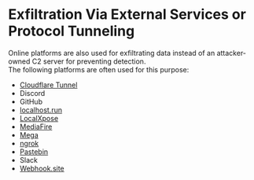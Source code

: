 # Exfiltration Via External Services or Protocol Tunneling

Online platforms are also used for exfiltrating data instead of an attacker-owned C2 server for preventing detection.  
The following platforms are often used for this purpose:

- [Cloudflare Tunnel](https://developers.cloudflare.com/cloudflare-one/connections/connect-networks/)
- Discord
- GitHub
- [localhost.run](https://localhost.run/)
- [LocalXpose](https://localxpose.io/)
- [MediaFire](https://www.mediafire.com/)
- [Mega](https://mega.io/)
- [ngrok](https://ngrok.com/)
- [Pastebin](https://pastebin.com/)
- Slack
- [Webhook.site](https://webhook.site/#!/)
